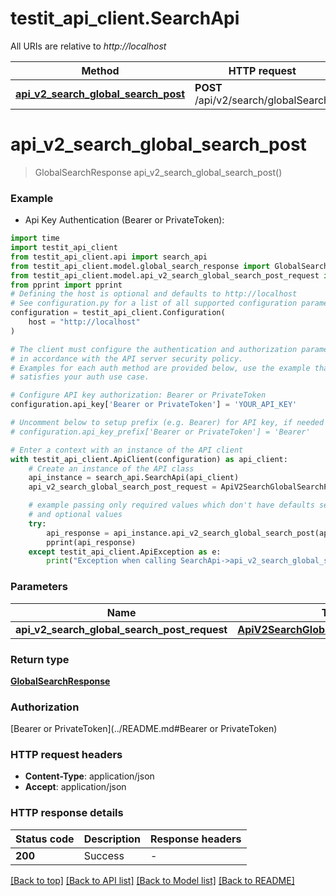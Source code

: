 # testit_api_client.SearchApi

All URIs are relative to *http://localhost*

Method | HTTP request | Description
------------- | ------------- | -------------
[**api_v2_search_global_search_post**](SearchApi.md#api_v2_search_global_search_post) | **POST** /api/v2/search/globalSearch | 


# **api_v2_search_global_search_post**
> GlobalSearchResponse api_v2_search_global_search_post()



### Example

* Api Key Authentication (Bearer or PrivateToken):

```python
import time
import testit_api_client
from testit_api_client.api import search_api
from testit_api_client.model.global_search_response import GlobalSearchResponse
from testit_api_client.model.api_v2_search_global_search_post_request import ApiV2SearchGlobalSearchPostRequest
from pprint import pprint
# Defining the host is optional and defaults to http://localhost
# See configuration.py for a list of all supported configuration parameters.
configuration = testit_api_client.Configuration(
    host = "http://localhost"
)

# The client must configure the authentication and authorization parameters
# in accordance with the API server security policy.
# Examples for each auth method are provided below, use the example that
# satisfies your auth use case.

# Configure API key authorization: Bearer or PrivateToken
configuration.api_key['Bearer or PrivateToken'] = 'YOUR_API_KEY'

# Uncomment below to setup prefix (e.g. Bearer) for API key, if needed
# configuration.api_key_prefix['Bearer or PrivateToken'] = 'Bearer'

# Enter a context with an instance of the API client
with testit_api_client.ApiClient(configuration) as api_client:
    # Create an instance of the API class
    api_instance = search_api.SearchApi(api_client)
    api_v2_search_global_search_post_request = ApiV2SearchGlobalSearchPostRequest(None) # ApiV2SearchGlobalSearchPostRequest |  (optional)

    # example passing only required values which don't have defaults set
    # and optional values
    try:
        api_response = api_instance.api_v2_search_global_search_post(api_v2_search_global_search_post_request=api_v2_search_global_search_post_request)
        pprint(api_response)
    except testit_api_client.ApiException as e:
        print("Exception when calling SearchApi->api_v2_search_global_search_post: %s\n" % e)
```


### Parameters

Name | Type | Description  | Notes
------------- | ------------- | ------------- | -------------
 **api_v2_search_global_search_post_request** | [**ApiV2SearchGlobalSearchPostRequest**](ApiV2SearchGlobalSearchPostRequest.md)|  | [optional]

### Return type

[**GlobalSearchResponse**](GlobalSearchResponse.md)

### Authorization

[Bearer or PrivateToken](../README.md#Bearer or PrivateToken)

### HTTP request headers

 - **Content-Type**: application/json
 - **Accept**: application/json


### HTTP response details

| Status code | Description | Response headers |
|-------------|-------------|------------------|
**200** | Success |  -  |

[[Back to top]](#) [[Back to API list]](../README.md#documentation-for-api-endpoints) [[Back to Model list]](../README.md#documentation-for-models) [[Back to README]](../README.md)

